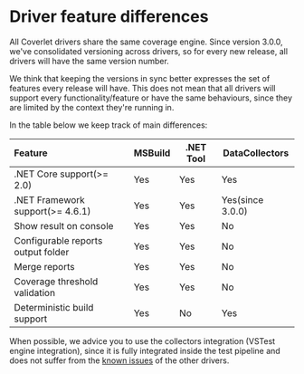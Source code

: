 # Driver feature differences

All Coverlet drivers share the same coverage engine. Since version 3.0.0, we've consolidated versioning across drivers, so for every new release, all drivers will have the same version number.

We think that keeping the versions in sync better expresses the set of features every release will have. This does not mean that all drivers will support every functionality/feature or have the same behaviours, since they are limited by the context they're running in.

In the table below we keep track of main differences:

| Feature                            | MSBuild       | .NET Tool    |  DataCollectors  |
|:-----------------------------------|:--------------|--------------|------------------|
| .NET Core support(>= 2.0)          | Yes           | Yes          | Yes              |
| .NET Framework support(>= 4.6.1)   | Yes           | Yes          | Yes(since 3.0.0) |
| Show result on console             | Yes           | Yes          | No               |
| Configurable reports output folder | Yes           | Yes          | No               |
| Merge reports                      | Yes           | Yes          | No               |
| Coverage threshold validation      | Yes           | Yes          | No               |
| Deterministic build support        | Yes           | No           | Yes              |

When possible, we advice you to use the collectors integration (VSTest engine integration), since it is fully integrated inside the test pipeline and does not suffer from the [known issues](KnownIssues.md) of the other drivers.
